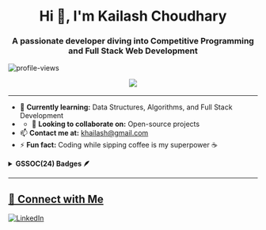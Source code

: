 <h1 align="center">Hi 👋, I'm Kailash Choudhary</h1>
<h3 align="center">A passionate developer diving into Competitive Programming and Full Stack Web Development</h3>

<p align="left"> <img src="https://komarev.com/ghpvc/?username=kailashchoudhary&label=Profile%20views&color=blueviolet&style=flat" alt="profile-views" /> </p>

<p align="center">
  <img src="https://readme-typing-svg.herokuapp.com?font=Roboto&size=28&color=0C93F7&lines=Competitive+Programmer;Full-Stack+Developer;Open-Source+Enthusiast;Lifelong+Learner">
</p>

---

- 🌱 **Currently learning:** Data Structures, Algorithms, and Full Stack Development
- - 🤝 **Looking to collaborate on:** Open-source projects  
- 📫 **Contact me at:** khailash@gmail.com  
- ⚡ **Fun fact:** Coding while sipping coffee is my superpower ☕  
<details>	
 <summary><b>GSSOC(24) Badges 🪶</b></summary><br>
<div style='display:flex; align-items:center; gap: 10px;' align='center'><a href="https://gssoc.girlscript.tech/leaderboard">
<img src=https://raw.githubusercontent.com/GSSoC24/Postman-Challenge/main/docs/assets/Postman%20Dark.png" width="100px" height="100px" /> 
  <img src="https://raw.githubusercontent.com/GSSoC24/Postman-Challenge/main/docs/assets/1.png" width="100px" height="100px" />
  <img src="https://raw.githubusercontent.com/GSSoC24/Postman-Challenge/main/docs/assets/2.png" width="100px" height="100px" />
  <img src="https://raw.githubusercontent.com/GSSoC24/Postman-Challenge/main/docs/assets/3.png" width="100px" height="100px" />
  <img src="https://raw.githubusercontent.com/GSSoC24/Postman-Challenge/main/docs/assets/4.png" width="100px" height="100px" />
  <img src="https://raw.githubusercontent.com/GSSoC24/Postman-Challenge/main/docs/assets/5.png" width="100px" height="100px" />
  <img src="https://raw.githubusercontent.com/GSSoC24/Postman-Challenge/main/docs/assets/6.png" width="105px" height="105px" />
  <img src="https://raw.githubusercontent.com/GSSoC24/Contributor/refs/heads/main/assets/Code%20Luminary.png" width="105px" height="105px" />
</div>
</details>


---

<h2 align="left">📱 Connect with Me</h2>
<p align="left">
  <a href="https://www.linkedin.com/in/kailashchoudhary" target="blank">
    <img src="https://img.shields.io/badge/LinkedIn-%230077B5.svg?style=for-the-badge&logo=linkedin&logoColor=white" alt="LinkedIn" />
  </a>
  <a href="https://github.com/kailashchoudhary" target="blank">
    <img src="https://img.shields.io/badge/GitHub-%231210

